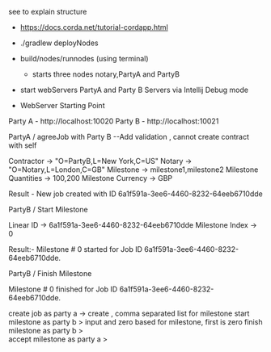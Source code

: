 see to explain structure
- https://docs.corda.net/tutorial-cordapp.html

- ./gradlew deployNodes
- build/nodes/runnodes (using terminal)
    - starts three nodes notary,PartyA and PartyB
- start webServers PartyA and Party B Servers via Intellij Debug mode          

- WebServer Starting Point

Party A - http://localhost:10020
Party B - http://localhost:10021

PartyA / agreeJob with Party B
--Add validation , cannot create contract with self

Contractor -> "O=PartyB,L=New York,C=US"
Notary -> "O=Notary,L=London,C=GB"
Milestone -> milestone1,milestone2
Milestone Quantities -> 100,200
Milestone Currency -> GBP

Result - 
New job created with ID 6a1f591a-3ee6-4460-8232-64eeb6710dde

PartyB / Start Milestone

Linear ID -> 6a1f591a-3ee6-4460-8232-64eeb6710dde
Milestone Index -> 0

Result:-
Milestone # 0 started for Job ID 6a1f591a-3ee6-4460-8232-64eeb6710dde.


PartyB / Finish Milestone

Milestone # 0 finished for Job ID 6a1f591a-3ee6-4460-8232-64eeb6710dde.

create  job as party a -> create <job id> ,  comma separated list for milestone
start milestone as party b > input <job id> and zero based for milestone, first  is zero 
finish milestone as party b > <job id> <milestone index>  
accept milestone as party a > <job id> <milestone index> 